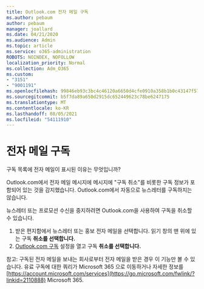 ```yaml
---
title: Outlook.com 전자 메일 구독
ms.author: pebaum
author: pebaum
manager: joallard
ms.date: 04/21/2020
ms.audience: Admin
ms.topic: article
ms.service: o365-administration
ROBOTS: NOINDEX, NOFOLLOW
localization_priority: Normal
ms.collection: Adm_O365
ms.custom:
- "3151"
- "9001191"
ms.openlocfilehash: 99846eb93c3bc4c46120a6650d4cfe0910a358b1b0c43147f5723d3e09b91fa4
ms.sourcegitcommit: b5f7da89a650d2915dc652449623c78be6247175
ms.translationtype: MT
ms.contentlocale: ko-KR
ms.lasthandoff: 08/05/2021
ms.locfileid: "54111910"
---
```

# <a name="email-subscriptions"></a>전자 메일 구독

구독 목록에 전자 메일이 표시된 이유는 무엇입니까?

Outlook.com에서 전자 메일 메시지에 메시지에 "구독 취소"를 비롯한 구독 정보가 포함되어 있는 것을 감지했습니다. Outlook.com에서 자동으로 뉴스레터를 구독하지는 않습니다.

뉴스레터 또는 프로모션 수신을 중지하려면 Outlook.com을 사용하여 구독을 취소할 수 있습니다.
1. 받은 편지함에서 뉴스레터 또는 홍보 전자 메일을 선택합니다. 읽기 창의 맨 위에 있는 구독 **취소를 선택합니다.**
2. [Outlook.com 구독](https://go.microsoft.com/fwlink/?linkid=2110887) 설정을 열고 구독 **취소를 선택합니다.**

참고: 구독된 전자 메일을 보내는 회사로부터 전자 메일을 받은 경우 이 기능만 볼 수 있습니다.
유료 구독에 대한 쿼리가 Microsoft 365 으로 이동하거나 자세한 정보를 [https://account.microsoft.com/services](https://go.microsoft.com/fwlink/?linkid=2110888) Microsoft 365. [](https://products.office.com/compare-all-microsoft-office-products?tab=1&WT.mc_id=PROD_OL-Web_Support_O365NewValue_Upgrade)
  